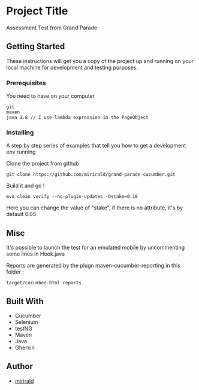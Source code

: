 # Project Title

Assessment Test from Grand Parade

## Getting Started

These instructions will get you a copy of the project up and running on your local machine for development and testing purposes.

### Prerequisites

You need to have on your computer
```
git
maven
java 1.8 // I use lambda expression in the PageObject
```

### Installing

A step by step series of examples that tell you how to get a development env running

Clone the project from github

```
git clone https://github.com/mirirald/grand-parade-cucumber.git
```

Build it and go !
```
mvn clean verify --no-plugin-updates -Dstake=0.18
```
Here you can change the value of "stake", if there is no attribute, it's by default 0.05


## Misc

It's possible to launch the test for an emulated mobile by uncommenting some lines in Hook.java

Reports are generated by the plugn maven-cucumber-reporting in this folder :
```
target/cucumber-html-reports
```

## Built With

* Cucumber
* Selenium
* testNG
* Maven
* Java
* Gherkin

## Author

* [mirirald](https://github.com/mirirald)

